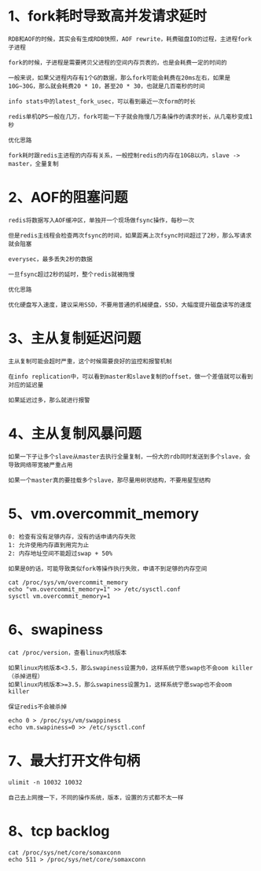 # 1、fork耗时导致高并发请求延时

    RDB和AOF的时候，其实会有生成RDB快照，AOF rewrite，耗费磁盘IO的过程，主进程fork子进程
    
    fork的时候，子进程是需要拷贝父进程的空间内存页表的，也是会耗费一定的时间的
    
    一般来说，如果父进程内存有1个G的数据，那么fork可能会耗费在20ms左右，如果是10G~30G，那么就会耗费20 * 10，甚至20 * 30，也就是几百毫秒的时间
    
    info stats中的latest_fork_usec，可以看到最近一次form的时长
    
    redis单机QPS一般在几万，fork可能一下子就会拖慢几万条操作的请求时长，从几毫秒变成1秒
    
    优化思路
    
    fork耗时跟redis主进程的内存有关系，一般控制redis的内存在10GB以内，slave -> master，全量复制

# 2、AOF的阻塞问题

    redis将数据写入AOF缓冲区，单独开一个现场做fsync操作，每秒一次
    
    但是redis主线程会检查两次fsync的时间，如果距离上次fsync时间超过了2秒，那么写请求就会阻塞
    
    everysec，最多丢失2秒的数据
    
    一旦fsync超过2秒的延时，整个redis就被拖慢
    
    优化思路
    
    优化硬盘写入速度，建议采用SSD，不要用普通的机械硬盘，SSD，大幅度提升磁盘读写的速度

# 3、主从复制延迟问题

    主从复制可能会超时严重，这个时候需要良好的监控和报警机制
    
    在info replication中，可以看到master和slave复制的offset，做一个差值就可以看到对应的延迟量
    
    如果延迟过多，那么就进行报警

# 4、主从复制风暴问题

    如果一下子让多个slave从master去执行全量复制，一份大的rdb同时发送到多个slave，会导致网络带宽被严重占用
    
    如果一个master真的要挂载多个slave，那尽量用树状结构，不要用星型结构

# 5、vm.overcommit_memory

    0: 检查有没有足够内存，没有的话申请内存失败
    1: 允许使用内存直到用完为止
    2: 内存地址空间不能超过swap + 50%
    
    如果是0的话，可能导致类似fork等操作执行失败，申请不到足够的内存空间

    cat /proc/sys/vm/overcommit_memory
    echo "vm.overcommit_memory=1" >> /etc/sysctl.conf
    sysctl vm.overcommit_memory=1

# 6、swapiness

    cat /proc/version，查看linux内核版本
    
    如果linux内核版本<3.5，那么swapiness设置为0，这样系统宁愿swap也不会oom killer（杀掉进程）
    如果linux内核版本>=3.5，那么swapiness设置为1，这样系统宁愿swap也不会oom killer
    
    保证redis不会被杀掉

    echo 0 > /proc/sys/vm/swappiness
    echo vm.swapiness=0 >> /etc/sysctl.conf

# 7、最大打开文件句柄

    ulimit -n 10032 10032

    自己去上网搜一下，不同的操作系统，版本，设置的方式都不太一样

# 8、tcp backlog

    cat /proc/sys/net/core/somaxconn
    echo 511 > /proc/sys/net/core/somaxconn